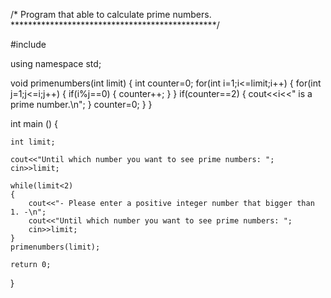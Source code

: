 /* Program that able to calculate prime numbers.
***********************************************/

#include <iostream>

using namespace std;


void primenumbers(int limit)
{
	int counter=0;
	for(int i=1;i<=limit;i++)
	{
		for(int j=1;j<=i;j++)
		{
			if(i%j==0)
			{
				counter++;
			}
		}
		if(counter==2)
		{
			cout<<i<<" is a prime number.\n";
		}
		counter=0;
	}
}

int main () {
    
    int limit;
	    
    cout<<"Until which number you want to see prime numbers: ";
    cin>>limit;
    
    while(limit<2)
    {
    	cout<<"- Please enter a positive integer number that bigger than 1. -\n";
    	cout<<"Until which number you want to see prime numbers: ";
    	cin>>limit;
	}
	primenumbers(limit);
	
    return 0;
}
